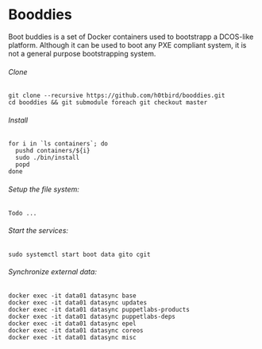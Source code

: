 # Booddies

Boot buddies is a set of Docker containers used to bootstrapp a DCOS-like platform.
Although it can be used to boot any PXE compliant system, it is not a general purpose bootstrapping system.

###### Clone
```
git clone --recursive https://github.com/h0tbird/booddies.git
cd booddies && git submodule foreach git checkout master
```

###### Install
```
for i in `ls containers`; do
  pushd containers/${i}
  sudo ./bin/install
  popd
done
```

###### Setup the file system:
```
Todo ...
```

###### Start the services:
```
sudo systemctl start boot data gito cgit
```

###### Synchronize external data:
```
docker exec -it data01 datasync base
docker exec -it data01 datasync updates
docker exec -it data01 datasync puppetlabs-products
docker exec -it data01 datasync puppetlabs-deps
docker exec -it data01 datasync epel
docker exec -it data01 datasync coreos
docker exec -it data01 datasync misc
```
